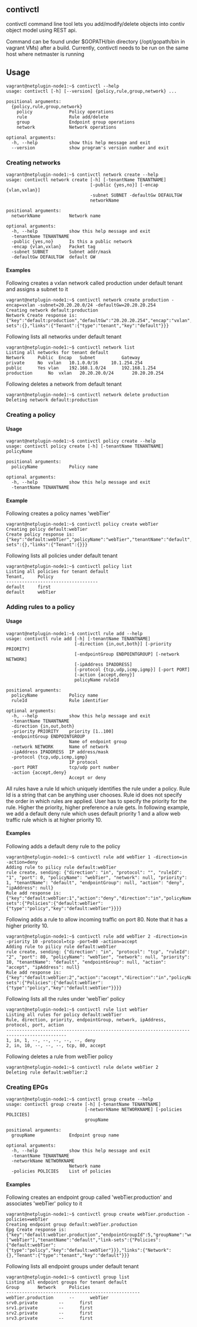 ## contivctl

contivctl command line tool lets you add/modify/delete objects into contiv object model using REST api.

Command can be found under $GOPATH/bin directory (/opt/gopath/bin in vagrant VMs) after a build. 
Currently, contivctl needs to be run on the same host where netmaster is running

## Usage

```
vagrant@netplugin-node1:~$ contivctl --help
usage: contivctl [-h] [--version] {policy,rule,group,network} ...

positional arguments:
  {policy,rule,group,network}
    policy              Policy operations
    rule                Rule add/delete
    group               Endpoint group operations
    network             Network operations

optional arguments:
  -h, --help            show this help message and exit
  --version             show program's version number and exit
```

### Creating networks

```
vagrant@netplugin-node1:~$ contivctl network create --help
usage: contivctl network create [-h] [-tenantName TENANTNAME]
                                [-public {yes,no}] [-encap {vlan,vxlan}]
                                -subnet SUBNET -defaultGw DEFAULTGW
                                networkName

positional arguments:
  networkName           Network name

optional arguments:
  -h, --help            show this help message and exit
  -tenantName TENANTNAME
  -public {yes,no}      Is this a public network
  -encap {vlan,vxlan}   Packet tag
  -subnet SUBNET        Subnet addr/mask
  -defaultGw DEFAULTGW  default GW
```

#### Examples

Following creates a vxlan network called production under default tenant and assigns a subnet to it

```
vagrant@netplugin-node1:~$ contivctl network create production -encap=vxlan -subnet=20.20.20.0/24 -defaultGw=20.20.20.254
Creating network default:production
Network Create response is: {"key":"default:production","defaultGw":"20.20.20.254","encap":"vxlan","isPrivate":true,"networkName":"production","subnet":"20.20.20.0/24","tenantName":"default","link-sets":{},"links":{"Tenant":{"type":"tenant","key":"default"}}}
```

Following lists all networks under default tenant

```
vagrant@netplugin-node1:~$ contivctl network list
Listing all networks for tenant default
Network		Public	Encap	Subnet			Gateway
private		No	vxlan	10.1.0.0/16		10.1.254.254
public		Yes	vlan	192.168.1.0/24		192.168.1.254
production		No	vxlan	20.20.20.0/24		20.20.20.254
```

Following deletes a network from default tenant

```
vagrant@netplugin-node1:~$ contivctl network delete production
Deleting network default:production
```

### Creating a policy

#### Usage

```
vagrant@netplugin-node1:~$ contivctl policy create --help
usage: contivctl policy create [-h] [-tenantName TENANTNAME] policyName

positional arguments:
  policyName            Policy name

optional arguments:
  -h, --help            show this help message and exit
  -tenantName TENANTNAME

```

#### Example

Following creates a policy names 'webTier'
```
vagrant@netplugin-node1:~$ contivctl policy create webTier 
Creating policy default:webTier
Create policy response is: {"key":"default:webTier","policyName":"webTier","tenantName":"default","link-sets":{},"links":{"Tenant":{}}}
```

Following lists all policies under default tenant

```
vagrant@netplugin-node1:~$ contivctl policy list
Listing all policies for tenant default
Tenant,		Policy
-----------------------------------
default		first
default		webTier
```

### Adding rules to a policy

#### Usage
```
vagrant@netplugin-node1:~$ contivctl rule add --help
usage: contivctl rule add [-h] [-tenantName TENANTNAME]
                          [-direction {in,out,both}] [-priority PRIORITY]
                          [-endpointGroup ENDPOINTGROUP] [-network NETWORK]
                          [-ipAddress IPADDRESS]
                          [-protocol {tcp,udp,icmp,igmp}] [-port PORT]
                          [-action {accept,deny}]
                          policyName ruleId

positional arguments:
  policyName            Policy name
  ruleId                Rule identifier

optional arguments:
  -h, --help            show this help message and exit
  -tenantName TENANTNAME
  -direction {in,out,both}
  -priority PRIORITY    priority [1..100]
  -endpointGroup ENDPOINTGROUP
                        Name of endpoint group
  -network NETWORK      Name of network
  -ipAddress IPADDRESS  IP address/mask
  -protocol {tcp,udp,icmp,igmp}
                        IP protocol
  -port PORT            tcp/udp port number
  -action {accept,deny}
                        Accept or deny
```

All rules have a  rule Id which uniquely identifies the rule under a policy. Rule Id is a string that can be anything user chooses. Rule id does not specify the order in which rules are applied. User has to specify the priority for the rule. Higher the priority, higher preference a rule gets. In following example, we add a default deny rule which uses default priority 1 and a allow web traffic rule which is at higher priority 10.

#### Examples

Following adds a default deny rule to the policy

```
vagrant@netplugin-node1:~$ contivctl rule add webTier 1 -direction=in -action=deny
Adding rule to pilicy rule default:webTier
rule create, sending: {"direction": "in", "protocol": "", "ruleId": "1", "port": 0, "policyName": "webTier", "network": null, "priority": 1, "tenantName": "default", "endpointGroup": null, "action": "deny", "ipAddress": null}
Rule add response is: {"key":"default:webTier:1","action":"deny","direction":"in","policyName":"webTier","priority":1,"ruleId":"1","tenantName":"default","link-sets":{"Policies":{"default:webTier":{"type":"policy","key":"default:webTier"}}}}
```

Following adds a rule to allow incoming traffic on port 80. Note that it has a higher priority 10.

```
vagrant@netplugin-node1:~$ contivctl rule add webTier 2 -direction=in -priority 10 -protocol=tcp -port=80 -action=accept 
Adding rule to pilicy rule default:webTier
rule create, sending: {"direction": "in", "protocol": "tcp", "ruleId": "2", "port": 80, "policyName": "webTier", "network": null, "priority": 10, "tenantName": "default", "endpointGroup": null, "action": "accept", "ipAddress": null}
Rule add response is: {"key":"default:webTier:2","action":"accept","direction":"in","policyName":"webTier","port":80,"priority":10,"protocol":"tcp","ruleId":"2","tenantName":"default","link-sets":{"Policies":{"default:webTier":{"type":"policy","key":"default:webTier"}}}}
```

Following lists all the rules under 'webTier' policy

```
vagrant@netplugin-node1:~$ contivctl rule list webTier
Listing all rules for policy default:webTier
Rule, direction, priority, endpointGroup, network, ipAddress, protocol, port, action
---------------------------------------------------------------------------------------------
1, in, 1, --, --, --, --, --, deny
2, in, 10, --, --, --, tcp, 80, accept
```

Following deletes a rule from webTier policy

```
vagrant@netplugin-node1:~$ contivctl rule delete webTier 2
Deleting rule default:webTier:2
```

### Creating EPGs

```
vagrant@netplugin-node1:~$ contivctl group create --help
usage: contivctl group create [-h] [-tenantName TENANTNAME]
                              [-networkName NETWORKNAME] [-policies POLICIES]
                              groupName

positional arguments:
  groupName             Endpoint group name

optional arguments:
  -h, --help            show this help message and exit
  -tenantName TENANTNAME
  -networkName NETWORKNAME
                        Network name
  -policies POLICIES    List of policies
```

#### Examples

Following creates an endpoint group called 'webTier.production' and associates 'webTier' policy to it

```
vagrant@netplugin-node1:~$ contivctl group create webTier.production -policies=webTier
Creating endpoint group default:webTier.production
Epg Create response is: {"key":"default:webTier.production","endpointGroupId":5,"groupName":"webTier.production","policies":["webTier"],"tenantName":"default","link-sets":{"Policies":{"default:webTier":{"type":"policy","key":"default:webTier"}}},"links":{"Network":{},"Tenant":{"type":"tenant","key":"default"}}}
```

Following lists all endpoint groups under default tenant

```
vagrant@netplugin-node1:~$ contivctl group list
Listing all endpoint groups for tenant default
Group		Network		Policies
---------------------------------------------------
webTier.production		--		webTier
srv0.private		--		first
srv1.private		--		first
srv2.private		--		first
srv3.private		--		first
```
